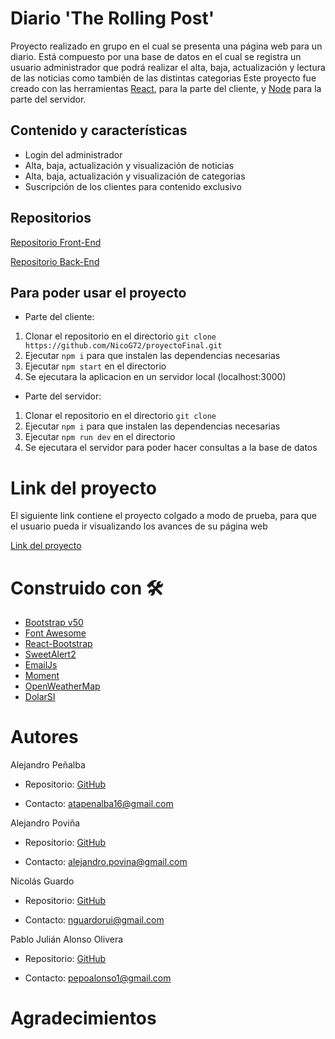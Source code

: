 # Diario 'The Rolling Post'

Proyecto realizado en grupo en el cual se presenta una página web para un diario.
Está compuesto por una base de datos en el cual se registra un usuario administrador que podrá realizar el alta, baja, actualización y lectura de las noticias como también de las distintas categorias
Este proyecto fue creado con las herramientas [React](https://es.reactjs.org/), para la parte del cliente, y [Node](https://nodejs.org/es/) para la parte del servidor.

## Contenido y características
- Login del administrador
- Alta, baja, actualización y visualización de noticias
- Alta, baja, actualización y visualización de categorias
- Suscripción de los clientes para contenido exclusivo

## Repositorios

[Repositorio Front-End](https://github.com/NicoG72/proyectoFinal.git)

[Repositorio Back-End](https://github.com/canto1380/back-TheRollingPost)

## Para poder usar el proyecto
- Parte del cliente:
1. Clonar el repositorio en el directorio `git clone https://github.com/NicoG72/proyectoFinal.git`
2. Ejecutar `npm i` para que instalen las dependencias necesarias
3. Ejecutar `npm start` en el directorio
4. Se ejecutara la aplicacion en un servidor local (localhost:3000)

- Parte del servidor:
1. Clonar el repositorio en el directorio `git clone `
2. Ejecutar `npm i` para que instalen las dependencias necesarias
3. Ejecutar `npm run dev` en el directorio
4. Se ejecutara el servidor para poder hacer consultas a la base de datos

# Link del proyecto
El siguiente link contiene el proyecto colgado a modo de prueba, para que el usuario pueda ir visualizando los avances de su página web

[Link del proyecto](https://therollingpost.netlify.app/)

# Construido con 🛠
- [Bootstrap v50](https://getbootstrap.com/docs/5.0/getting-started/introduction/)
- [Font Awesome](https://fontawesome.com/)
- [React-Bootstrap](https://react-bootstrap.netlify.app/)
- [SweetAlert2](https://sweetalert2.github.io/)
- [EmailJs](https://www.emailjs.com/)
- [Moment](https://momentjs.com/)
- [OpenWeatherMap](http://api.openweathermap.org)
- [DolarSI](https://www.dolarsi.com/api)

# Autores
Alejandro Peñalba

- Repositorio: [GitHub](https://github.com/canto1380)

- Contacto: atapenalba16@gmail.com

Alejandro Poviña
- Repositorio: [GitHub](https://github.com/alejandro-povina)

- Contacto: alejandro.povina@gmail.com

Nicolás Guardo
- Repositorio: [GitHub](https://github.com/NicoG72/)

- Contacto: nguardorui@gmail.com

Pablo Julián Alonso Olivera
- Repositorio: [GitHub](https://github.com/PaulJaver)

- Contacto: pepoalonso1@gmail.com

# Agradecimientos
